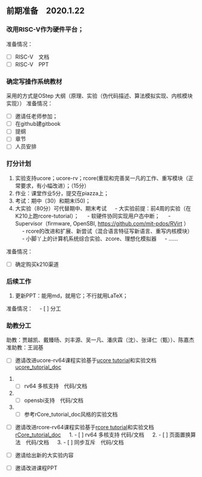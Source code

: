 ## 前期准备　2020.1.22

### 改用RISC-V作为硬件平台；
准备情况：
- [ ] RISC-V　文档
- [ ] RISC-V　PPT

### 确定写操作系统教材
采用的方式是OStep
大纲（原理、实验（伪代码描述、算法模拟实现、内核模块实现））
准备情况：
- [ ] 邀请任老师参加；
- [ ] 在github建gitbook
- [ ] 提纲　
- [ ] 章节
- [ ] 人员安排

### 打分计划
1. 实验支持ucore；ucore-rv；rcore(重现和完善吴一凡的工作、重写模块（正常要求，有小幅改进）；（15分）
2. 作业：课堂作业5分，提交在piazza上；
3. 考试：期中（30）和期末(50)；
4. 大实验（80分）可代替期中、期末考试
　 - 大实验前提：前4周的实验（在K210上跑rcore-tutorial）；
　 - 软硬件协同实现用户态中断；
　 - Supervisor（firmware, OpenSBI, https://github.com/mit-pdos/RVirt ）
　 - rcore的改进和扩展、新尝试（混合语言特征写新语言、重写内核模块）
　 - 小脚丫上的计算机系统综合实验、zcore、理想化模拟器
　 - ......

准备情况：
- [ ] 确定购买k210渠道　

### 后续工作
1. 更新PPT：能用md，就用它；不行就用LaTeX；

准备情况：
　- [ ] 分工

### 助教分工
助教：贾越凯、戴臻旸、刘丰源、吴一凡、潘庆霖（沈）、张译仁（甄））、陈嘉杰
准助教：王润基


- [ ]  邀请改进ucore-rv64课程实验基于[ucore tutorial](https://github.com/chyyuu/ucore_os_lab/tree/riscv64-priv-1.10)和实验文档[ucore_tutorial_doc](https://github.com/chyyuu/ucore_os_lab/tree/riscv64-priv-1.10/docs)
 1. - [ ] rv64 多核支持　代码/文档
 2. - [ ] opensbi支持　代码/文档
 3. - [ ] 参考rCore_tutorial_doc风格的实验文档

- [ ] 邀请改进rcore-rv64课程实验基于[rcore tutorial](https://github.com/rcore-os/rCore_tutorial)和实验文档[rCore_tutorial_doc](https://github.com/rcore-os/rCore_tutorial_doc)
　  1. - [ ] rv64 多核支持  代码/文档
　  2. - [ ] 页面置换算法　代码/文档
　  3. - [ ] 同步互斥　代码/文档

- [ ] 邀请给出新的大实验内容
- [ ] 邀请改进课程PPT
